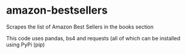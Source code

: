 # amazon-bestsellers
Scrapes the list of Amazon Best Sellers in the books section

This code uses pandas, bs4 and requests (all of which can be installed using PyPi (pip)
